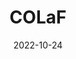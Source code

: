---
# Leave the homepage title empty to use the site title
title: 'COLaF'
date: 2022-10-24
type: landing

sections:
  - block: about.biography
    id: about
    content:
      title: COLaF
      username: admin
  - block: people
    id: funding
    content:
      title: Funding provided by
      user_groups:
          - funding
    design:
      show_interests: false
      show_role: true
      show_social: true
  - block: people
    id: partners
    content:
      title: External Partners
      user_groups:
          - partners
    design:
      show_interests: false
      show_role: true
      show_social: true
  - block: people
    id: team
    content:
      title: The Team
      user_groups:
          - Almanach
          - Multispeech
    design:
      show_interests: false
      show_role: true
      show_social: true
  - block: Contact
    id: contact
    content:
      title: Contact
      email: colaf@inria.fr


      
---